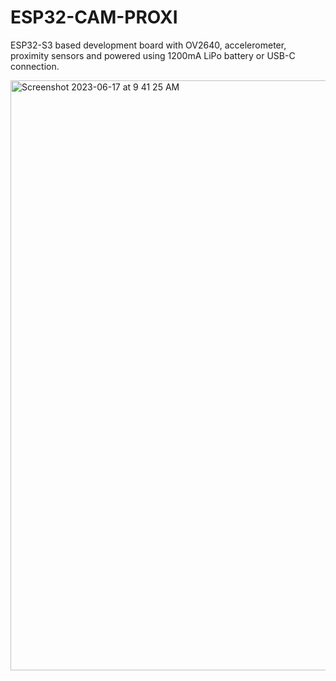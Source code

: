 # ESP32-CAM-PROXI
ESP32-S3 based development board with OV2640, accelerometer, proximity sensors and powered using 1200mA LiPo battery or USB-C connection.

<img width="944" alt="Screenshot 2023-06-17 at 9 41 25 AM" src="https://github.com/abinmahfuth/ESP32-CAM-PROXI/assets/47085728/8db3fa43-6ea5-4e1f-a838-a835b6987e63">

